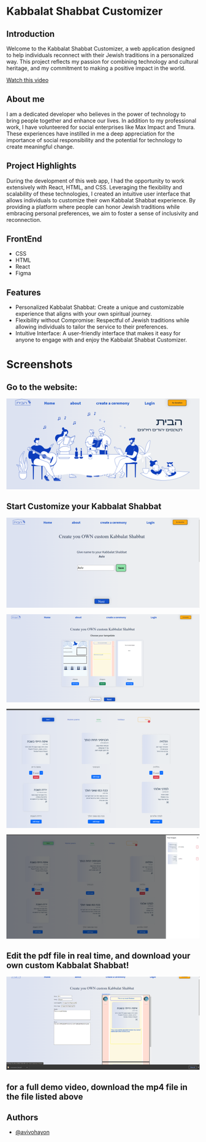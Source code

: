 
# Kabbalat Shabbat Customizer

## Introduction
Welcome to the Kabbalat Shabbat Customizer, a web application designed to help individuals reconnect with their Jewish traditions in a personalized way.
This project reflects my passion for combining technology and cultural heritage, and my commitment to making a positive impact in the world.

[Watch this video](https://www.youtube.com/watch?v=xJfJdqW4zMw)

## About me
I am a dedicated developer who believes in the power of technology to bring people together and enhance our lives. In addition to my professional work, I have volunteered for social enterprises like Max Impact and Tmura. These experiences have instilled in me a deep appreciation for the importance of social responsibility and the potential for technology to create meaningful change.

## Project Highlights
During the development of this web app, I had the opportunity to work extensively with React, HTML, and CSS. Leveraging the flexibility and scalability of these technologies, I created an intuitive user interface that allows individuals to customize their own Kabbalat Shabbat experience. By providing a platform where people can honor Jewish traditions while embracing personal preferences, we aim to foster a sense of inclusivity and reconnection.

## FrontEnd
- CSS
- HTML
- React
- Figma


## Features

- Personalized Kabbalat Shabbat: Create a unique and customizable experience that aligns with your own spiritual journey.
- Flexibility without Compromise: Respectful of Jewish traditions while allowing individuals to tailor the service to their preferences.
- Intuitive Interface: A user-friendly interface that makes it easy for anyone to engage with and enjoy the Kabbalat Shabbat Customizer.


# Screenshots

## Go to the website:

![App Screenshot](https://github.com/avivohayon/Custom_Kabbalat_Shabba_Web_Appt/blob/master/sreenshots/1.png?raw=true)

## Start Customize your Kabbalat Shabbat
![App Screenshot](https://github.com/avivohayon/Custom_Kabbalat_Shabba_Web_Appt/blob/master/sreenshots/2.png?raw=true)

![App Screenshot](https://github.com/avivohayon/Custom_Kabbalat_Shabba_Web_Appt/blob/master/sreenshots/3.png?raw=true)

![App Screenshot](https://github.com/avivohayon/Custom_Kabbalat_Shabba_Web_Appt/blob/master/sreenshots/4.png?raw=true)

![App Screenshot](https://github.com/avivohayon/Custom_Kabbalat_Shabba_Web_Appt/blob/master/sreenshots/5.png?raw=true)

## Edit the pdf file in real time, and download your own custom Kabbalat Shabbat!
![App Screenshot](https://github.com/avivohayon/Custom_Kabbalat_Shabba_Web_Appt/blob/master/sreenshots/6.png?raw=true)



## for a full demo video, download the mp4 file in the file listed above

## Authors

- [@avivohayon](https://www.github.com/avivohayon)

